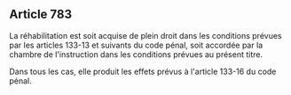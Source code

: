 Article 783
----
La réhabilitation est soit acquise de plein droit dans les conditions prévues
par les articles 133-13 et suivants du code pénal, soit accordée par la chambre
de l'instruction dans les conditions prévues au présent titre.

Dans tous les cas, elle produit les effets prévus à l'article 133-16 du code
pénal.
